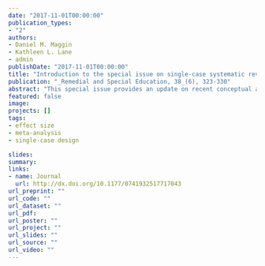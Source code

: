 ```yaml
---
date: "2017-11-01T00:00:00"
publication_types:
- "2"
authors:
- Daniel M. Maggin
- Kathleen L. Lane
- admin
publishDate: "2017-11-01T00:00:00"
title: "Introduction to the special issue on single-case systematic reviews and meta-analysis"
publication: "_Remedial and Special Education, 38_(6), 323-330"
abstract: "This special issue provides an update on recent conceptual and methodological developments for conducting systematic reviews and meta-analyses of single-case research. In this introductory article, we (a) describe the important role of systematic reviews and meta-analyses within special education; (b) discuss several methodological issues authors must consider when planning and conducting a rigorous single-case review; and (c) summarize current approaches for addressing each of these issues. Following this overview, we describe each article in the special issue, paying particular attention to the methodological areas highlighted. We conclude with recommendations for continued research and development in several areas."
featured: false
image: 
projects: []
tags: 
- effect size
- meta-analysis
- single-case design

slides: 
summary: 
links:
- name: Journal
  url: http://dx.doi.org/10.1177/0741932517717043
url_preprint: ""
url_code: ""
url_dataset: ""
url_pdf: 
url_poster: ""
url_project: ""
url_slides: ""
url_source: ""
url_video: ""
---
```

